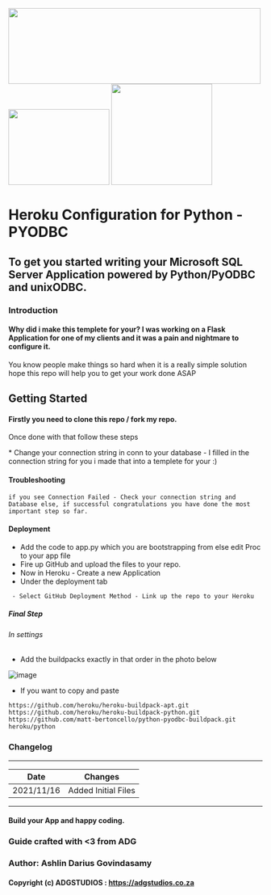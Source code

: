 <p float="left">
<img src="https://user-images.githubusercontent.com/45560312/130338826-f3c308ae-23b6-4fa3-b8db-78151861de8c.png" width="500" height="150">
<img src="https://user-images.githubusercontent.com/45560312/130338832-9a221ab5-cd4b-4194-87a2-4974e6400443.png" width="200" height="150">
<img src = "https://res.cloudinary.com/practicaldev/image/fetch/s--Kmae5Bwg--/c_imagga_scale,f_auto,fl_progressive,h_420,q_auto,w_1000/https://dev-to-uploads.s3.amazonaws.com/i/fcthz2ozkcn32hm1sb4r.png" height="200px">
</p>

# Heroku Configuration for Python - PYODBC

## To get you started writing your Microsoft SQL Server Application powered by Python/PyODBC and unixODBC.

### Introduction
#### Why did i make this templete for your? I was working on a Flask Application for one of my clients and it was a pain and nightmare to configure it.
<p> You know people make things so hard when it is a really simple solution hope this repo will help you to get your work done ASAP</p>

## Getting Started

#### Firstly you need to clone this repo / fork my repo.
<p>Once done with that follow these steps</p>
* Change your connection string in conn to your database - I filled in the connection string for you i made that into a templete for your :)

#### Troubleshooting
````
if you see Connection Failed - Check your connection string and Database else, if successful congratulations you have done the most important step so far.
````

#### Deployment
* Add the code to app.py which you are bootstrapping from else edit Proc to your app file
* Fire up GitHub and upload the files to your repo.
* Now in Heroku - Create a new Application
* Under the deployment tab
````
 - Select GitHub Deployment Method - Link up the repo to your Heroku
````
##### Final Step
###### In settings
* Add the buildpacks exactly in that order in the photo below

![image](https://user-images.githubusercontent.com/45560312/130338748-f1c2ed91-d21f-4e8a-83bd-d7bbaf42c191.png)


* If you want to copy and paste
````
https://github.com/heroku/heroku-buildpack-apt.git
https://github.com/heroku/heroku-buildpack-python.git
https://github.com/matt-bertoncello/python-pyodbc-buildpack.git
heroku/python
````

### Changelog

---------------------------------------------------
| Date            |  Changes                      |
|-----------------|-------------------------------|
| 2021/11/16      |  Added Initial Files          |
---------------------------------------------------


#### Build your App and happy coding.

### Guide crafted with <3 from ADG

### Author: Ashlin Darius Govindasamy 
#### Copyright (c) ADGSTUDIOS : https://adgstudios.co.za

